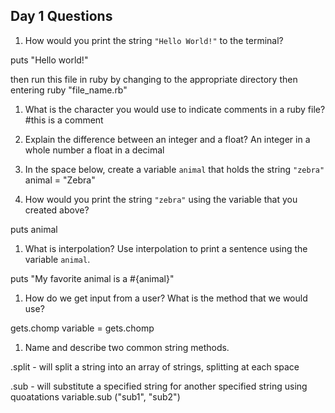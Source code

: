 ## Day 1 Questions

1. How would you print the string `"Hello World!"` to the terminal?

puts "Hello world!"

then run this file in ruby by changing to the appropriate directory then entering ruby "file_name.rb"

1. What is the character you would use to indicate comments in a ruby file?
#this is a comment

1. Explain the difference between an integer and a float?
An integer in a whole number a float in a decimal

1. In the space below, create a variable `animal` that holds the string `"zebra"`
animal = "Zebra"

1. How would you print the string `"zebra"` using the variable that you created above?

puts animal

1. What is interpolation? Use interpolation to print a sentence using the variable `animal`.

puts "My favorite animal is a #{animal}"

1. How do we get input from a user? What is the method that we would use?

gets.chomp
 variable = gets.chomp

1. Name and describe two common string methods.

.split - will split a string into an array of strings, splitting at each space

.sub - will substitute a specified string for another specified string using quoatations
variable.sub ("sub1", "sub2")
